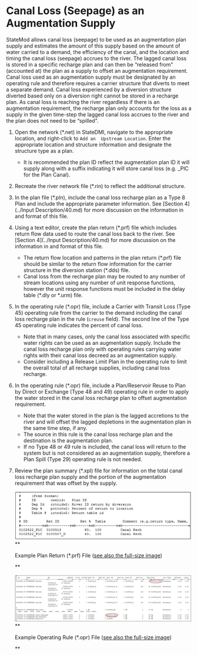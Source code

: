 # Canal Loss (Seepage) as an Augmentation Supply #

StateMod allows canal loss (seepage) to be used as an augmentation plan supply and estimates the amount 
of this supply based on the amount of water carried to a demand, the efficiency of the canal, and the 
location and timing the canal loss (seepage) accrues to the river. The lagged canal loss is stored in a 
specific recharge plan and can then be “released from” (accounted at) the plan as a supply to offset an 
augmentation requirement.  Canal loss used as an augmentation supply must be designated by an operating 
rule and therefore requires a carrier structure that diverts to meet a separate demand. Canal loss experienced 
by a diversion structure diverted based only on a diversion right cannot be stored in a recharge plan. As canal 
loss is reaching the river regardless if there is an augmentation requirement, the recharge plan only accounts 
for the loss as a supply in the given time-step the lagged canal loss accrues to the river and the plan does not 
need to be “spilled”.

1. Open the network (\*.net) in StateDMI, navigate to the appropriate location, and right-click to `Add an 
Upstream Location`. Enter the appropriate location and structure information and designate the structure type 
as a plan. 
	* It is recommended the plan ID reflect the augmentation plan ID it will supply along with a suffix indicating 
	it will store canal loss (e.g. _PlC for the Plan Canal).
2. Recreate the river network file (\*.rin) to reflect the additional structure.
3. In the plan file (\*.pln), include the canal loss recharge plan as a Type 8 Plan and include the appropriate 
parameter information. See [Section 4](../Input Description/40.md) for more discussion on the information in and format of this file.
4. Using a text editor, create the plan return (\*.prf) file which includes return flow data used to route the 
canal loss back to the river. See [Section 4](../Input Description/40.md) for more discussion on the information in and format of this file.
	* The return flow location and patterns in the plan return (\*.prf) file should be similar to the return flow 
	information for the carrier structure in the diversion station (\*.dds) file.  
	* Canal loss from the recharge plan may be routed to any number of stream locations using any number of unit 
	response functions, however the unit response functions must be included in the delay table (\*.dly or \*.urm) 
	file.
5. In the operating rule (\*.opr) file, include a Carrier with Transit Loss  (Type 45) operating rule from the 
carrier to the demand including the canal loss recharge plan in the rule (`creuse` field). The second line of 
the Type 45 operating rule indicates the percent of canal loss.  
	* Note that in many cases, only the canal loss associated with specific water rights can be used as an 
	augmentation supply. Include the canal loss recharge plan only with operating rules carrying water rights 
	with their canal loss decreed as an augmentation supply.
	* Consider including a Release Limit Plan in the operating rule to limit the overall total of all recharge 
	supplies, including canal loss recharge.
6. In the operating rule (\*.opr) file, include a Plan/Reservoir Reuse to Plan by Direct or Exchange 
(Type 48 and 49) operating rule in order to apply the water stored in the canal loss recharge plan to offset 
augmentation requirement.  
	* Note that the water stored in the plan is the lagged accretions to the river and will offset the lagged 
	depletions in the augmentation plan in the same time step, if any. 
	* The source in this rule is the canal loss recharge plan and the destination is the augmentation plan.
	* If no Type 48 or 49 rule is included, the canal loss will return to the system but is not considered as 
	an augmentation supply, therefore a Plan Spill (Type 29) operating rule is not needed.
7. Review the plan summary (\*.xpl) file for information on the total canal loss recharge plan supply and 
the portion of the augmentation requirement that was offset by the supply. 

    ![710_2_a](710_2_a.PNG)
    **<p style="text-align: left;">
    Example Plan Return (*.prf) File (<a href="../710_2_a.PNG">see also the full-size image</a>)
    </p>**
	
	![710_2_b](710_2_b.PNG)
    **<p style="text-align: left;">
    Example Operating Rule (*.opr) File (<a href="../710_2_b.PNG">see also the full-size image</a>)
    </p>**

